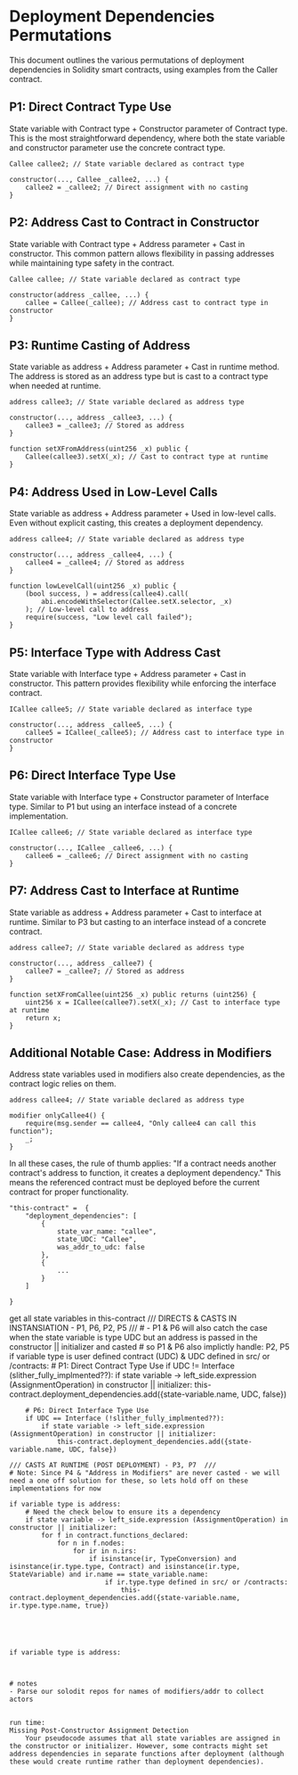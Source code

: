 # Deployment Dependencies Permutations

This document outlines the various permutations of deployment dependencies in Solidity smart contracts, using examples from the Caller contract.

## P1: Direct Contract Type Use
State variable with Contract type + Constructor parameter of Contract type. This is the most straightforward dependency, where both the state variable and constructor parameter use the concrete contract type.

```solidity
Callee callee2; // State variable declared as contract type

constructor(..., Callee _callee2, ...) {
    callee2 = _callee2; // Direct assignment with no casting
}
```

## P2: Address Cast to Contract in Constructor
State variable with Contract type + Address parameter + Cast in constructor. This common pattern allows flexibility in passing addresses while maintaining type safety in the contract.

```solidity
Callee callee; // State variable declared as contract type

constructor(address _callee, ...) {
    callee = Callee(_callee); // Address cast to contract type in constructor
}
```

## P3: Runtime Casting of Address
State variable as address + Address parameter + Cast in runtime method. The address is stored as an address type but is cast to a contract type when needed at runtime.

```solidity
address callee3; // State variable declared as address type

constructor(..., address _callee3, ...) {
    callee3 = _callee3; // Stored as address
}

function setXFromAddress(uint256 _x) public {
    Callee(callee3).setX(_x); // Cast to contract type at runtime
}
```

## P4: Address Used in Low-Level Calls
State variable as address + Address parameter + Used in low-level calls. Even without explicit casting, this creates a deployment dependency.

```solidity
address callee4; // State variable declared as address type

constructor(..., address _callee4, ...) {
    callee4 = _callee4; // Stored as address
}

function lowLevelCall(uint256 _x) public {
    (bool success, ) = address(callee4).call(
        abi.encodeWithSelector(Callee.setX.selector, _x)
    ); // Low-level call to address
    require(success, "Low level call failed");
}
```

## P5: Interface Type with Address Cast
State variable with Interface type + Address parameter + Cast in constructor. This pattern provides flexibility while enforcing the interface contract.

```solidity
ICallee callee5; // State variable declared as interface type

constructor(..., address _callee5, ...) {
    callee5 = ICallee(_callee5); // Address cast to interface type in constructor
}
```

## P6: Direct Interface Type Use
State variable with Interface type + Constructor parameter of Interface type. Similar to P1 but using an interface instead of a concrete implementation.

```solidity
ICallee callee6; // State variable declared as interface type

constructor(..., ICallee _callee6, ...) {
    callee6 = _callee6; // Direct assignment with no casting
}
```

## P7: Address Cast to Interface at Runtime
State variable as address + Address parameter + Cast to interface at runtime. Similar to P3 but casting to an interface instead of a concrete contract.

```solidity
address callee7; // State variable declared as address type

constructor(..., address _callee7) {
    callee7 = _callee7; // Stored as address
}

function setXFromCallee(uint256 _x) public returns (uint256) {
    uint256 x = ICallee(callee7).setX(_x); // Cast to interface type at runtime
    return x;
}
```

## Additional Notable Case: Address in Modifiers
Address state variables used in modifiers also create dependencies, as the contract logic relies on them.

```solidity
address callee4; // State variable declared as address type

modifier onlyCallee4() {
    require(msg.sender == callee4, "Only callee4 can call this function");
    _;
}
```

In all these cases, the rule of thumb applies: "If a contract needs another contract's address to function, it creates a deployment dependency." This means the referenced contract must be deployed before the current contract for proper functionality.


    "this-contract" =  {
        "deployment_dependencies": [
            {
                state_var_name: "callee",
                state_UDC: "Callee",
                was_addr_to_udc: false
            },
            {
                ...
            }
        ]

    }


get all state variables in this-contract
    /// DIRECTS & CASTS IN INSTANSIATION - P1, P6, P2, P5 ///
    # - P1 & P6 will also catch the case when the state variable is type UDC but an address is passed in the constructor || initializer and casted
    # so P1 & P6 also implictly handle: P2, P5
    if variable type is user defined contract (UDC) & UDC defined in src/ or /contracts:
        # P1: Direct Contract Type Use
        if UDC != Interface (slither_fully_implmented??):
            if state variable -> left_side.expression (AssignmentOperation) in constructor || initializer:
                this-contract.deployment_dependencies.add({state-variable.name, UDC, false})
        
        # P6: Direct Interface Type Use
        if UDC == Interface (!slither_fully_implmented??):
            if state variable -> left_side.expression (AssignmentOperation) in constructor || initializer:
                this-contract.deployment_dependencies.add({state-variable.name, UDC, false})

    /// CASTS AT RUNTIME (POST DEPLOYMENT) - P3, P7  ///
    # Note: Since P4 & "Address in Modifiers" are never casted - we will need a one off solution for these, so lets hold off on these implementations for now

    if variable type is address:
        # Need the check below to ensure its a dependency
        if state variable -> left_side.expression (AssignmentOperation) in constructor || initializer:
            for f in contract.functions_declared:
                for n in f.nodes:
                    for ir in n.irs:
                        if isinstance(ir, TypeConversion) and isinstance(ir.type.type, Contract) and isinstance(ir.type, StateVariable) and ir.name == state_variable.name:
                            if ir.type.type defined in src/ or /contracts:
                                this-contract.deployment_dependencies.add({state-variable.name, ir.type.type.name, true})


    


    if variable type is address: 



    # notes
    - Parse our solodit repos for names of modifiers/addr to collect actors


    run time: 
    Missing Post-Constructor Assignment Detection
        Your pseudocode assumes that all state variables are assigned in the constructor or initializer. However, some contracts might set address dependencies in separate functions after deployment (although these would create runtime rather than deployment dependencies).
